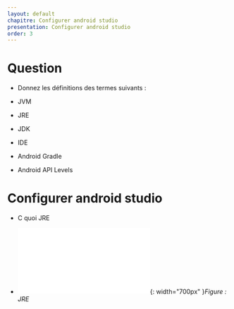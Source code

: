 ```yaml
---
layout: default
chapitre: Configurer android studio
presentation: Configurer android studio
order: 3
---
```


# Question


- Donnez les définitions des termes suivants :

- JVM
- JRE
- JDK
- IDE
- Android Gradle
- Android API Levels






# Configurer android studio

- C quoi JRE 

- ![JRE](/besoin/2.2-configurer-android-studio/configurer-android-studio.md){: width="700px" }*Figure : JRE*
